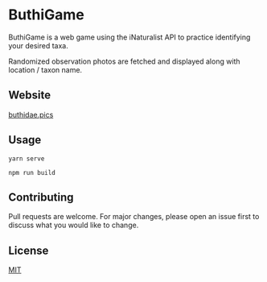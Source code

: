 # ButhiGame

ButhiGame is a web game using the iNaturalist API to practice identifying your desired taxa.

Randomized observation photos are fetched and displayed along with location / taxon name.

## Website

 [buthidae.pics](https://buthidae.pics/)

## Usage

```
yarn serve

npm run build
```

## Contributing
Pull requests are welcome. For major changes, please open an issue first to discuss what you would like to change.

## License
[MIT](https://choosealicense.com/licenses/mit/)
